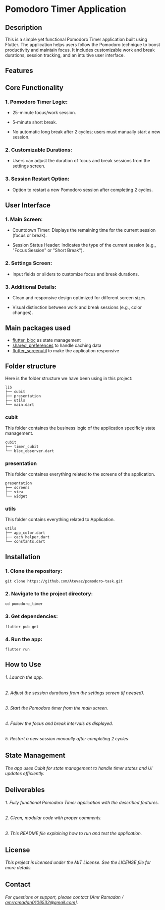 # Pomodoro Timer Application

## Description

This is a simple yet functional Pomodoro Timer application built using Flutter. The application
helps users follow the Pomodoro technique to boost productivity and maintain focus. It includes
customizable work and break durations, session tracking, and an intuitive user interface.

## Features

## Core Functionality

### 1. Pomodoro Timer Logic:

- 25-minute focus/work session.

- 5-minute short break.

- No automatic long break after 2 cycles; users must manually start a new session.

### 2. Customizable Durations:

- Users can adjust the duration of focus and break sessions from the settings screen.

### 3. Session Restart Option:

- Option to restart a new Pomodoro session after completing 2 cycles.

## User Interface

### 1. Main Screen:

- Countdown Timer: Displays the remaining time for the current session (focus or break).

- Session Status Header: Indicates the type of the current session (e.g., "Focus Session" or "Short
  Break").

### 2. Settings Screen:

- Input fields or sliders to customize focus and break durations.

### 3. Additional Details:

- Clean and responsive design optimized for different screen sizes.

- Visual distinction between work and break sessions (e.g., color changes).

## Main packages used

- [flutter_bloc](https://pub.dev/packages/flutter_bloc) as state management
- [shared_preferences](https://pub.dev/packages/shared_preferences) to handle caching data
- [flutter_screenutil](https://pub.dev/packages/flutter_screenutil) to make the application
  responsive

## Folder structure

Here is the folder structure we have been using in this project:

```
lib
├── cubit
├── presentation
├── utils
└── main.dart
```

### cubit

This folder containes the business logic of the application specificly state management.

```
cubit
├── timer_cubit
└── bloc_observer.dart
```

### presentation

This folder containes everything related to the screens of the application.

```
presentation
├── screens
├── view
└── widget
```

### utils

This folder contains everything related to Application.

```
utils
├── app_color.dart
├── cach_helper.dart
└── constants.dart
```

## Installation

### 1. Clone the repository:

```
git clone https://github.com/Atevaz/pomodoro-task.git
```

### 2. Navigate to the project directory:

```
cd pomodoro_timer
```

### 3. Get dependencies:

```
flutter pub get
```

### 4. Run the app:

```
flutter run
```

## How to Use

###### 1. Launch the app.

###### 2. Adjust the session durations from the settings screen (if needed).

###### 3. Start the Pomodoro timer from the main screen.

###### 4. Follow the focus and break intervals as displayed.

###### 5. Restart a new session manually after completing 2 cycles

## State Management

###### The app uses Cubit for state management to handle timer states and UI updates efficiently.

## Deliverables

###### 1. Fully functional Pomodoro Timer application with the described features.

###### 2. Clean, modular code with proper comments.

###### 3. This README file explaining how to run and test the application.

## License

###### This project is licensed under the MIT License. See the LICENSE file for more details.

## Contact

###### For questions or support, please contact [Amr Ramadan / amrramadan0106532@gmail.com].